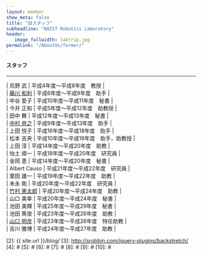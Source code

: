 ```yaml
---
layout: member
show_meta: false
title: "旧スタッフ" 
subheadline: "NAIST Robotics Laboratory"
header:
   image_fullwidth: labtrip.jpg
permalink: "/AboutUs/former/"
---
```



#### スタッフ
___

| 烏野 武 | 平成4年度～平成8年度　教授 |  
| <a href="http://inet-lab.naist.jp/~fujikawa/fujikawa-j.html">藤川 和利</a> | 平成6年度～平成9年度　助手 |  
| 中谷 愛子 | 平成10年度～平成11年度　秘書 |  
| 今井 正和 | 平成5年度～平成12年度　助教授 |  
| 田中 舞 | 平成12年度～平成13年度　秘書 |  
| <a href="http://www.wakayama-u.ac.jp/~ntakayuk/">中村 恭之</a> | 平成9年度～平成13年度　助手 |  
| 上田 悦子 | 平成16年度～平成18年度　助手 |  
| 松本 吉央 | 平成10年度～平成19年度　助手，助教授 |  
| 上田 淳 | 平成14年度～平成20年度　助教 |  
| 怡土 順一 | 平成18年度～平成20年度　研究員 |  
| 金岡 恵 | 平成14年度～平成20年度　秘書 |  
| Albert Causo | 平成21年度～平成22年度　研究員 |  
| 栗田 雄一 | 平成19年度～平成22年度　助教 |  
| 末永 剛 | 平成20年度～平成22年度　研究員 |  
| <a href="http://takemura-lab.org/">竹村 憲太郎</a> | 平成20年度～平成24年度　助教 |  
| 山口 美幸 | 平成20年度～平成24年度　秘書 |  
| 池田 美輝 | 平成25年度～平成29年度　秘書 |  
| 池田 篤俊 | 平成23年度～平成26年度　助教 |  
| <a href="http://akihikoy.net/info/">山口 明彦</a> | 平成23年度～平成26年度　特任助教 |  
| 吉川 雅博 | 平成24年度～平成27年度　助教 |  


 [1]: http://kramdown.gettalong.org/converter/html.html#toc
 [2]: {{ site.url }}/blog/
 [3]: http://srobbin.com/jquery-plugins/backstretch/
 [4]: #
 [5]: #
 [6]: #
 [7]: #
 [8]: #
 [9]: #
 [10]: #
